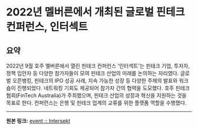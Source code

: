 # 2022년 멜버른에서 개최된 글로벌 핀테크 컨퍼런스, 인터섹트

## 요약
2022년 9월 호주 멜버른에서 열린 핀테크 컨퍼런스 '인터섹트'는 핀테크 기업, 투자자, 정책 입안자 등 다양한 참가자들이 모여 핀테크 산업의 미래를 논의하는 자리였다.  글로벌 오픈뱅킹, 핀테크의 IPO 성공 사례, 지속 가능한 성장 등 다양한 주제의 발표와 워크숍이 진행되었다.  네트워킹 기회도 제공되어 참가자 간의 협력을 도모했다.  호주 핀테크 협회(FinTech Australia)가 주최했으며,  핀테크 산업의 성장과 혁신을 지원하는 것을 목표로 한다.  컨퍼런스는 은행 및 핀테크 업계의 교류를 위한 플랫폼 역할을 수행했다.

---

**원본 링크:** [event :: Intersekt](https://www.thekurzweillibrary.com/event-intersekt)
